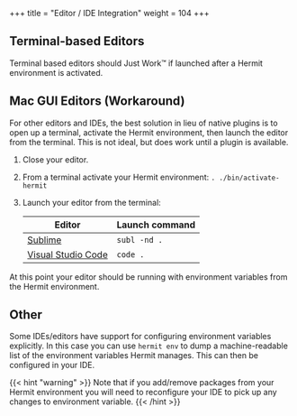 +++
title = "Editor / IDE Integration"
weight = 104
+++

<!--
## JetBrains - IntelliJ, GoLand

{{< hint "warning" >}}
Due to the way JetBrains IDE plugin APIs are designed, specific support for
each language has to be built into the plugin. Currently only the JDK and Go
are supported.
{{< /hint >}}

Add the following URL to your IDE via the
[Custom Plugin Repositories](https://www.jetbrains.com/help/idea/custom-plugin-repositories.html)
dialog:

```text
https://github.com/cashapp/hermit/releases/download/stable/updatePlugins.xml
```

Then search for the "Hermit" plugin and install it. You will need to restart your IDE.

The plugin will automatically configure Go and Java SDKs to work with the IDE,
including Run Configurations, tests, and the builtin terminal.

-->

## Terminal-based Editors

Terminal based editors should Just Work™️ if launched after a Hermit
environment is activated.

## Mac GUI Editors (Workaround)

For other editors and IDEs, the best solution in lieu of native plugins is to
open up a terminal, activate the Hermit environment, then launch the editor
from the terminal. This is not ideal, but does work until a plugin is
available.

1. Close your editor.
2. From a terminal activate your Hermit environment: `. ./bin/activate-hermit`
3. Launch your editor from the terminal:

	| Editor     | Launch command |
	|------------|----------------|
	| [Sublime](https://www.sublimetext.com/docs/3/osx_command_line.html)  | `subl -nd .`   |
	| [Visual Studio Code](https://code.visualstudio.com/docs/setup/mac)    | `code .`   |

At this point your editor should be running with environment variables from
the Hermit environment.

## Other

Some IDEs/editors have support for configuring environment variables
explicitly. In this case you can use `hermit env` to dump a machine-readable
list of the environment variables Hermit manages. This can then be configured
in your IDE.

{{< hint "warning" >}}
Note that if you add/remove packages from your Hermit environment you will
need to reconfigure your IDE to pick up any changes to environment variable.
{{< /hint >}}
